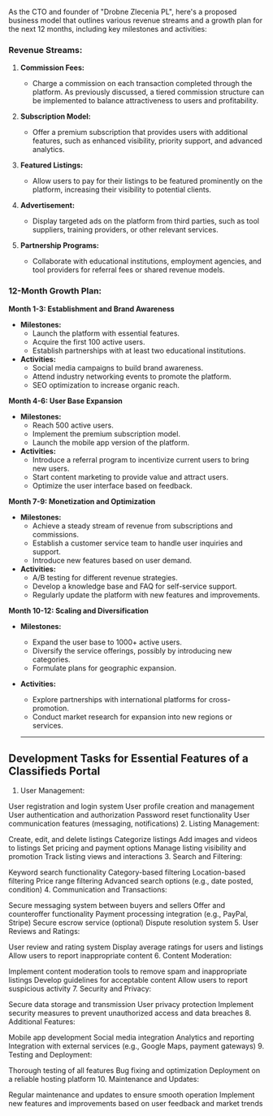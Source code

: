As the CTO and founder of "Drobne Zlecenia PL", here's a proposed business model that outlines various revenue streams and a growth plan for the next 12 months, including key milestones and activities:

### Revenue Streams:
1. **Commission Fees:**
   - Charge a commission on each transaction completed through the platform. As previously discussed, a tiered commission structure can be implemented to balance attractiveness to users and profitability.

2. **Subscription Model:**
   - Offer a premium subscription that provides users with additional features, such as enhanced visibility, priority support, and advanced analytics.

3. **Featured Listings:**
   - Allow users to pay for their listings to be featured prominently on the platform, increasing their visibility to potential clients.

4. **Advertisement:**
   - Display targeted ads on the platform from third parties, such as tool suppliers, training providers, or other relevant services.

5. **Partnership Programs:**
   - Collaborate with educational institutions, employment agencies, and tool providers for referral fees or shared revenue models.

### 12-Month Growth Plan:
**Month 1-3: Establishment and Brand Awareness**
- **Milestones:**
  - Launch the platform with essential features.
  - Acquire the first 100 active users.
  - Establish partnerships with at least two educational institutions.
- **Activities:**
  - Social media campaigns to build brand awareness.
  - Attend industry networking events to promote the platform.
  - SEO optimization to increase organic reach.

**Month 4-6: User Base Expansion**
- **Milestones:**
  - Reach 500 active users.
  - Implement the premium subscription model.
  - Launch the mobile app version of the platform.
- **Activities:**
  - Introduce a referral program to incentivize current users to bring new users.
  - Start content marketing to provide value and attract users.
  - Optimize the user interface based on feedback.

**Month 7-9: Monetization and Optimization**
- **Milestones:**
  - Achieve a steady stream of revenue from subscriptions and commissions.
  - Establish a customer service team to handle user inquiries and support.
  - Introduce new features based on user demand.
- **Activities:**
  - A/B testing for different revenue strategies.
  - Develop a knowledge base and FAQ for self-service support.
  - Regularly update the platform with new features and improvements.

**Month 10-12: Scaling and Diversification**
- **Milestones:**
  - Expand the user base to 1000+ active users.
  - Diversify the service offerings, possibly by introducing new categories.
  - Formulate plans for geographic expansion.
- **Activities:**
  - Explore partnerships with international platforms for cross-promotion.
  - Conduct market research for expansion into new regions or services.

  ------------

## Development Tasks for Essential Features of a Classifieds Portal
1. User Management:

User registration and login system
User profile creation and management
User authentication and authorization
Password reset functionality
User communication features (messaging, notifications)
2. Listing Management:

Create, edit, and delete listings
Categorize listings
Add images and videos to listings
Set pricing and payment options
Manage listing visibility and promotion
Track listing views and interactions
3. Search and Filtering:

Keyword search functionality
Category-based filtering
Location-based filtering
Price range filtering
Advanced search options (e.g., date posted, condition)
4. Communication and Transactions:

Secure messaging system between buyers and sellers
Offer and counteroffer functionality
Payment processing integration (e.g., PayPal, Stripe)
Secure escrow service (optional)
Dispute resolution system
5. User Reviews and Ratings:

User review and rating system
Display average ratings for users and listings
Allow users to report inappropriate content
6. Content Moderation:

Implement content moderation tools to remove spam and inappropriate listings
Develop guidelines for acceptable content
Allow users to report suspicious activity
7. Security and Privacy:

Secure data storage and transmission
User privacy protection
Implement security measures to prevent unauthorized access and data breaches
8. Additional Features:

Mobile app development
Social media integration
Analytics and reporting
Integration with external services (e.g., Google Maps, payment gateways)
9. Testing and Deployment:

Thorough testing of all features
Bug fixing and optimization
Deployment on a reliable hosting platform
10. Maintenance and Updates:

Regular maintenance and updates to ensure smooth operation
Implement new features and improvements based on user feedback and market trends